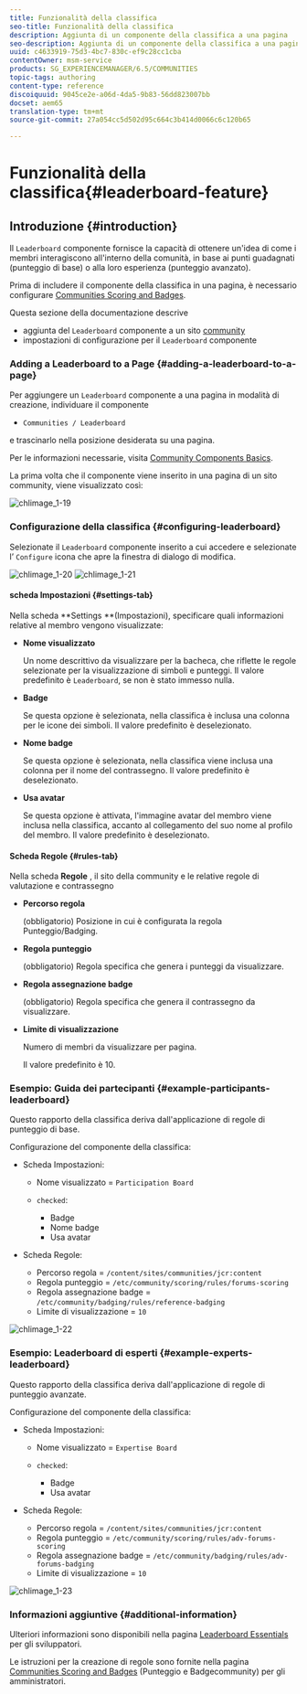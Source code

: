 ```yaml
---
title: Funzionalità della classifica
seo-title: Funzionalità della classifica
description: Aggiunta di un componente della classifica a una pagina
seo-description: Aggiunta di un componente della classifica a una pagina
uuid: c4633919-75d3-4bc7-830c-ef9c28cc1cba
contentOwner: msm-service
products: SG_EXPERIENCEMANAGER/6.5/COMMUNITIES
topic-tags: authoring
content-type: reference
discoiquuid: 9045ce2e-a06d-4da5-9b83-56dd823007bb
docset: aem65
translation-type: tm+mt
source-git-commit: 27a054cc5d502d95c664c3b414d0066c6c120b65

---
```



# Funzionalità della classifica{#leaderboard-feature}

## Introduzione {#introduction}

Il `Leaderboard` componente fornisce la capacità di ottenere un&#39;idea di come i membri interagiscono all&#39;interno della comunità, in base ai punti guadagnati (punteggio di base) o alla loro esperienza (punteggio avanzato).

Prima di includere il componente della classifica in una pagina, è necessario configurare [Communities Scoring and Badges](/help/communities/implementing-scoring.md).

Questa sezione della documentazione descrive

* aggiunta del `Leaderboard` componente a un sito [community](/help/communities/overview.md#community-sites)
* impostazioni di configurazione per il `Leaderboard` componente

### Adding a Leaderboard to a Page {#adding-a-leaderboard-to-a-page}

Per aggiungere un `Leaderboard` componente a una pagina in modalità di creazione, individuare il componente

* `Communities / Leaderboard`

e trascinarlo nella posizione desiderata su una pagina.

Per le informazioni necessarie, visita [Community Components Basics](/help/communities/basics.md).

La prima volta che il componente viene inserito in una pagina di un sito community, viene visualizzato così:

![chlimage_1-19](assets/chlimage_1-19.png)

### Configurazione della classifica {#configuring-leaderboard}

Selezionate il `Leaderboard` componente inserito a cui accedere e selezionate l’ `Configure` icona che apre la finestra di dialogo di modifica.

![chlimage_1-20](assets/chlimage_1-20.png) ![chlimage_1-21](assets/chlimage_1-21.png)

#### scheda Impostazioni {#settings-tab}

Nella scheda **Settings **(Impostazioni), specificare quali informazioni relative al membro vengono visualizzate:

* **Nome visualizzato**

   Un nome descrittivo da visualizzare per la bacheca, che riflette le regole selezionate per la visualizzazione di simboli e punteggi.
Il valore predefinito è `Leaderboard`, se non è stato immesso nulla.

* **Badge**

   Se questa opzione è selezionata, nella classifica è inclusa una colonna per le icone dei simboli.
Il valore predefinito è deselezionato.

* **Nome badge**

   Se questa opzione è selezionata, nella classifica viene inclusa una colonna per il nome del contrassegno.
Il valore predefinito è deselezionato.

* **Usa avatar**

   Se questa opzione è attivata, l&#39;immagine avatar del membro viene inclusa nella classifica, accanto al collegamento del suo nome al profilo del membro.
Il valore predefinito è deselezionato.

#### Scheda Regole {#rules-tab}

Nella scheda **Regole** , il sito della community e le relative regole di valutazione e contrassegno

* **Percorso regola**

   (obbligatorio) Posizione in cui è configurata la regola Punteggio/Badging.

* **Regola punteggio**

   (obbligatorio) Regola specifica che genera i punteggi da visualizzare.

* **Regola assegnazione badge**

   (obbligatorio) Regola specifica che genera il contrassegno da visualizzare.

* **Limite di visualizzazione**

   Numero di membri da visualizzare per pagina.

   Il valore predefinito è 10.

### Esempio: Guida dei partecipanti {#example-participants-leaderboard}

Questo rapporto della classifica deriva dall&#39;applicazione di regole di punteggio di base.

Configurazione del componente della classifica:

* Scheda Impostazioni:

   * Nome visualizzato = `Participation Board`
   * `checked`:

      * Badge
      * Nome badge
      * Usa avatar

* Scheda Regole:

   * Percorso regola = `/content/sites/communities/jcr:content`
   * Regola punteggio = `/etc/community/scoring/rules/forums-scoring`
   * Regola assegnazione badge = `/etc/community/badging/rules/reference-badging`
   * Limite di visualizzazione = `10`

![chlimage_1-22](assets/chlimage_1-22.png)

### Esempio: Leaderboard di esperti {#example-experts-leaderboard}

Questo rapporto della classifica deriva dall&#39;applicazione di regole di punteggio avanzate.

Configurazione del componente della classifica:

* Scheda Impostazioni:

   * Nome visualizzato = `Expertise Board`
   * `checked`:

      * Badge
      * Usa avatar

* Scheda Regole:

   * Percorso regola = `/content/sites/communities/jcr:content`
   * Regola punteggio = `/etc/community/scoring/rules/adv-forums-scoring`
   * Regola assegnazione badge = `/etc/community/badging/rules/adv-forums-badging`
   * Limite di visualizzazione = `10`

![chlimage_1-23](assets/chlimage_1-23.png)

### Informazioni aggiuntive {#additional-information}

Ulteriori informazioni sono disponibili nella pagina [Leaderboard Essentials](/help/communities/leaderboard.md) per gli sviluppatori.

Le istruzioni per la creazione di regole sono fornite nella pagina [Communities Scoring and Badges](/help/communities/implementing-scoring.md) (Punteggio e Badgecommunity) per gli amministratori.
